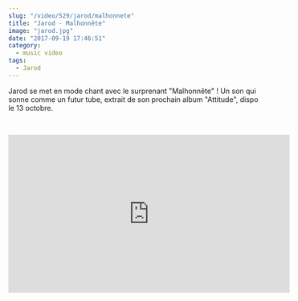 ```yaml
--- 
slug: "/video/529/jarod/malhonnete"
title: "Jarod - Malhonnête"
image: "jarod.jpg"
date: "2017-09-19 17:46:51"
category:
  - music video
tags:
  - Jarod
---
```

<p>Jarod se met en mode chant avec le surprenant "Malhonnête" ! Un son qui sonne comme un futur tube, extrait de son prochain album "Attitude", dispo le 13 octobre.</p><br/><p><iframe width="560" height="315" src="https://www.youtube.com/embed/Y5b0Kzz3Tbg" frameborder="0" allowfullscreen></iframe></p>